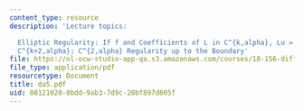```yaml
---
content_type: resource
description: 'Lecture topics:

  Elliptic Regularity: If f and Coefficients of L in C^{k,alpha}, Lu = f, then u in
  C^{k+2,alpha}; C^{2,alpha} Regularity up to the Boundary'
file: https://ol-ocw-studio-app-qa.s3.amazonaws.com/courses/18-156-differential-analysis-spring-2004/001210200bdd9ab37d9c20bf897d605f_da5.pdf
file_type: application/pdf
resourcetype: Document
title: da5.pdf
uid: 00121020-0bdd-9ab3-7d9c-20bf897d605f
---
```

